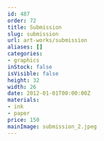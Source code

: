 ```yaml
---
id: 487
order: 72
title: Submission
slug: submission
url: art-works/submission
aliases: []
categories:
- graphics
inStock: false
isVisible: false
height: 32
width: 26
date: 2012-01-01T00:00:00Z
materials:
- ink
- paper
price: 150
mainImage: submission_2.jpeg
---
```

